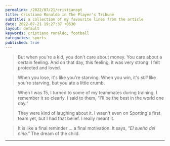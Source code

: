 ```yaml
---
permalink: /2022/07/21/cristianopt
title: Cristiano Ronaldo in The Player's Tribune 
subtitle: a collection of my favourite lines from the article
date: 2022-07-21 19:27:37 +0530
layout: default
keywords: cristiano ronaldo, football
categories: sports
published: true
---
```


> But when you're a kid, you don't care about money. You care about a certain feeling. And on that day, this feeling, it was very strong. I felt protected and loved.

> When you lose, it's like you're starving. When you win, it's _still_ like you're starving, but you ate a little crumb.

> When I was 15, I turned to some of my teammates during training. I remember it so clearly. I said to them, “I'll be the best in the world one day.”
> 
> They were kind of laughing about it. I wasn't even on Sporting's first team yet, but I had that belief. I really meant it.

> It is like a final reminder … a final motivation. It says, “_El sueño del niño_.” The dream of the child.

---

